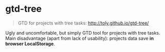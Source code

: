 gtd-tree
========

> GTD for projects with tree tasks: http://toly.github.io/gtd-tree/

Ugly and uncomfortable, but simply GTD tool for projects with tree tasks. Main disadvantage
(apart from lack of usability): projects data save **in browser LocalStorage**.